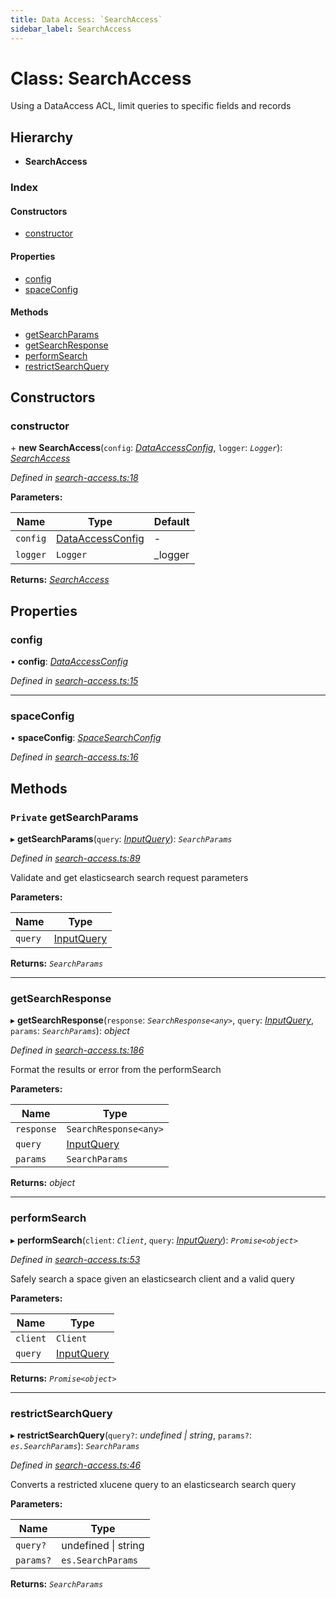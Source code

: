 ```yaml
---
title: Data Access: `SearchAccess`
sidebar_label: SearchAccess
---
```


# Class: SearchAccess

Using a DataAccess ACL, limit queries to
specific fields and records

## Hierarchy

* **SearchAccess**

### Index

#### Constructors

* [constructor](searchaccess.md#constructor)

#### Properties

* [config](searchaccess.md#config)
* [spaceConfig](searchaccess.md#spaceconfig)

#### Methods

* [getSearchParams](searchaccess.md#private-getsearchparams)
* [getSearchResponse](searchaccess.md#getsearchresponse)
* [performSearch](searchaccess.md#performsearch)
* [restrictSearchQuery](searchaccess.md#restrictsearchquery)

## Constructors

###  constructor

\+ **new SearchAccess**(`config`: *[DataAccessConfig](../interfaces/dataaccessconfig.md)*, `logger`: *`Logger`*): *[SearchAccess](searchaccess.md)*

*Defined in [search-access.ts:18](https://github.com/terascope/teraslice/blob/9dc0f8b8/packages/data-access/src/search-access.ts#L18)*

**Parameters:**

Name | Type | Default |
------ | ------ | ------ |
`config` | [DataAccessConfig](../interfaces/dataaccessconfig.md) | - |
`logger` | `Logger` |  _logger |

**Returns:** *[SearchAccess](searchaccess.md)*

## Properties

###  config

• **config**: *[DataAccessConfig](../interfaces/dataaccessconfig.md)*

*Defined in [search-access.ts:15](https://github.com/terascope/teraslice/blob/9dc0f8b8/packages/data-access/src/search-access.ts#L15)*

___

###  spaceConfig

• **spaceConfig**: *[SpaceSearchConfig](../interfaces/spacesearchconfig.md)*

*Defined in [search-access.ts:16](https://github.com/terascope/teraslice/blob/9dc0f8b8/packages/data-access/src/search-access.ts#L16)*

## Methods

### `Private` getSearchParams

▸ **getSearchParams**(`query`: *[InputQuery](../interfaces/inputquery.md)*): *`SearchParams`*

*Defined in [search-access.ts:89](https://github.com/terascope/teraslice/blob/9dc0f8b8/packages/data-access/src/search-access.ts#L89)*

Validate and get elasticsearch search request parameters

**Parameters:**

Name | Type |
------ | ------ |
`query` | [InputQuery](../interfaces/inputquery.md) |

**Returns:** *`SearchParams`*

___

###  getSearchResponse

▸ **getSearchResponse**(`response`: *`SearchResponse<any>`*, `query`: *[InputQuery](../interfaces/inputquery.md)*, `params`: *`SearchParams`*): *object*

*Defined in [search-access.ts:186](https://github.com/terascope/teraslice/blob/9dc0f8b8/packages/data-access/src/search-access.ts#L186)*

Format the results or error from the performSearch

**Parameters:**

Name | Type |
------ | ------ |
`response` | `SearchResponse<any>` |
`query` | [InputQuery](../interfaces/inputquery.md) |
`params` | `SearchParams` |

**Returns:** *object*

___

###  performSearch

▸ **performSearch**(`client`: *`Client`*, `query`: *[InputQuery](../interfaces/inputquery.md)*): *`Promise<object>`*

*Defined in [search-access.ts:53](https://github.com/terascope/teraslice/blob/9dc0f8b8/packages/data-access/src/search-access.ts#L53)*

Safely search a space given an elasticsearch client and a valid query

**Parameters:**

Name | Type |
------ | ------ |
`client` | `Client` |
`query` | [InputQuery](../interfaces/inputquery.md) |

**Returns:** *`Promise<object>`*

___

###  restrictSearchQuery

▸ **restrictSearchQuery**(`query?`: *undefined | string*, `params?`: *`es.SearchParams`*): *`SearchParams`*

*Defined in [search-access.ts:46](https://github.com/terascope/teraslice/blob/9dc0f8b8/packages/data-access/src/search-access.ts#L46)*

Converts a restricted xlucene query to an elasticsearch search query

**Parameters:**

Name | Type |
------ | ------ |
`query?` | undefined \| string |
`params?` | `es.SearchParams` |

**Returns:** *`SearchParams`*


